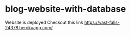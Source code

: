 # blog-website-with-database
Website is deployed
Checkout this link
https://vast-falls-24378.herokuapp.com/
